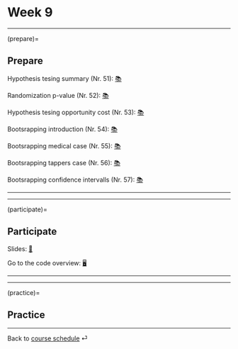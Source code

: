 # Week 9



---

(prepare)=
## Prepare

Hypothesis tesing summary (Nr. 51): [📚](https://openintro-ims.netlify.app/foundations-randomization.html#chp11-review)

Randomization p-value (Nr. 52): [📚](https://openintro-ims.netlify.app/foundations-randomization.html#p-value-and-statistical-significance)

Hypothesis tesing opportunity cost  (Nr. 53): [📚](https://openintro-ims.netlify.app/foundations-randomization.html#caseStudyOpportunityCost)

Bootsrapping introduction (Nr. 54): [📚](https://openintro-ims.netlify.app/foundations-bootstrapping.html)

Bootsrapping medical case (Nr. 55): [📚](https://openintro-ims.netlify.app/foundations-bootstrapping.html#case-study-med-consult)

Bootsrapping tappers case (Nr. 56): [📚](https://openintro-ims.netlify.app/foundations-bootstrapping.html#tapperscasestudy)

Bootsrapping confidence intervalls (Nr. 57): [📚](https://openintro-ims.netlify.app/foundations-bootstrapping.html#ConfidenceIntervals)

---

---


(participate)=
## Participate


Slides: [📑](https://drive.google.com/file/d/10YvpqcO3HETCrRquhNt4C6lo22LbPGmH/view?usp=sharing)


Go to the code overview: [🖥](../docs/code-overview.md)



---

---


(practice)=
## Practice




---

Back to [course schedule](../docs/course-schedule.md) ⏎
